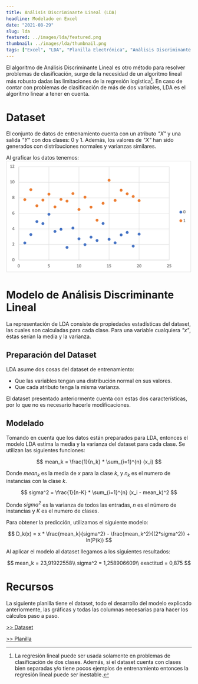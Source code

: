```yaml
---
title: Análisis Discriminante Lineal (LDA)
headline: Modelado en Excel 
date: "2021-08-29"
slug: lda
featured: ../images/lda/featured.png
thumbnail: ../images/lda/thumbnail.png
tags: ["Excel", "LDA", "Planilla Electrónica", "Análisis Discriminante Lineal", "Algoritmos Lineales"]
---
```


El algoritmo de Análisis Discriminante Lineal es otro método para resolver problemas de
clasificación, surge de la necesidad de un algoritmo lineal más robusto dadas las 
limitaciones de la regresión logística[^1]. En caso de contar con problemas de clasificación
de más de dos variables, LDA es el algoritmo linear a tener en cuenta.
[^1]: La regresión lineal puede ser usada solamente en problemas de clasificación de dos clases. Además, si el dataset cuenta con clases bien separadas y/o tiene pocos ejemplos de entrenamiento entonces la regresión lineal puede ser inestable.

# Dataset
El conjunto de datos de entrenamiento cuenta con un atributo _"X"_ y una salida _"Y"_
con dos clases: 0 y 1. Además, los valores de _"X"_ han sido generados con distribuciones
normales y varianzas similares.

Al graficar los datos tenemos:
![Dataset](../images/lda/dataset.png)

# Modelo de Análisis Discriminante Lineal

La representación de LDA consiste de propiedades estadísticas del dataset, las cuales
son calculadas para cada clase. Para una variable cualquiera _"x"_, éstas serían la
media y la varianza.

## Preparación del Dataset
LDA asume dos cosas del dataset de entrenamiento:
* Que las variables tengan una distribución normal en sus valores.
* Que cada atributo tenga la misma varianza.

El dataset presentado anteriormente cuenta con estas dos características, por lo que
no es necesario hacerle modificaciones.

## Modelado
Tomando en cuenta que los datos están preparados para LDA, entonces el modelo LDA
estima la media y la varianza del dataset para cada clase. Se utilizan las siguientes
funciones:

$$
mean_k = \frac{1}{n_k} * \sum_{i=1}^{n} (x_i)
$$

Donde _mean<sub>k</sub>_ es la media de _x_ para la clase _k_, y _n<sub>k</sub>_ es
el numero de instancias con la clase _k_.

$$
sigma^2 = \frac{1}{n-K} * \sum_{i=1}^{n} (x_i - mean_k)^2
$$

Donde _sigma<sup>2</sup>_ es la varianza de todos las entradas, _n_ es el número de
instancias y _K_ es el numero de clases.

Para obtener la predicción, utilizamos el siguiente modelo:

$$
D_k(x) = x * \frac{mean_k}{sigma^2} - \frac{mean_k^2}{(2*sigma^2)} + ln(P(k))
$$

Al aplicar el modelo al dataset llegamos a los siguientes resultados:

$$
mean_k = 23,91922558\\
sigma^2 = 1,258906609\\
exactitud = 0,875
$$

# Recursos
La siguiente planilla tiene el dataset, todo el desarrollo del modelo explicado
anteriormente, las gráficas y todas las columnas necesarias para hacer los cálculos
paso a paso.

[>> Dataset](dataset.csv)

[>> Planilla](lda.xlsx)
